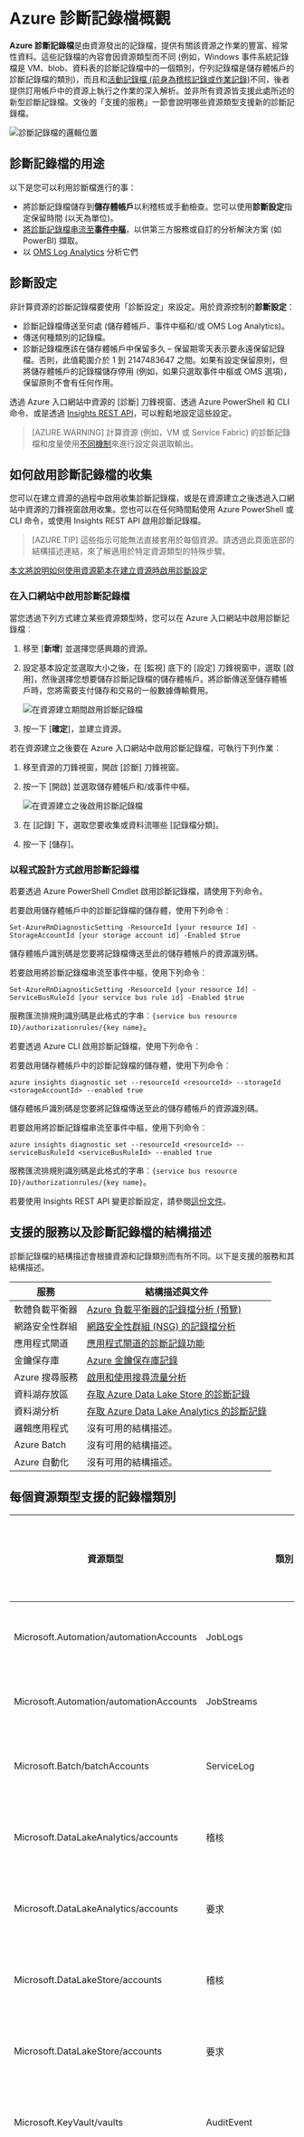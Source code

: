 <properties
	pageTitle="Azure 診斷記錄檔概觀 | Microsoft Azure"
	description="認識 Azure 診斷記錄檔，並了解如何利用它們來了解 Azure 資源內發生的事件。"
	authors="johnkemnetz"
	manager="rboucher"
	editor=""
	services="monitoring-and-diagnostics"
	documentationCenter="monitoring-and-diagnostics"/>

<tags
	ms.service="monitoring-and-diagnostics"
	ms.workload="na"
	ms.tgt_pltfrm="na"
	ms.devlang="na"
	ms.topic="article"
	ms.date="08/24/2016"
	ms.author="johnkem"/>

# Azure 診斷記錄檔概觀
**Azure 診斷記錄檔**是由資源發出的記錄檔，提供有關該資源之作業的豐富、經常性資料。這些記錄檔的內容會因資源類型而不同 (例如，Windows 事件系統記錄檔是 VM、blob、資料表的診斷記錄檔中的一個類別，佇列記錄檔是儲存體帳戶的診斷記錄檔的類別)，而且和[活動記錄檔 (前身為稽核記錄或作業記錄)](monitoring-overview-activity-logs.md)不同，後者提供訂用帳戶中的資源上執行之作業的深入解析。並非所有資源皆支援此處所述的新型診斷記錄檔。文後的「支援的服務」一節會說明哪些資源類型支援新的診斷記錄檔。

![診斷記錄檔的邏輯位置](./media/monitoring-overview-of-diagnostic-logs/logical-placement-chart.png)

## 診斷記錄檔的用途
以下是您可以利用診斷檔進行的事：

- 將診斷記錄檔儲存到**儲存體帳戶**以利稽核或手動檢查。您可以使用**診斷設定**指定保留時間 (以天為單位)。
- [將診斷記錄檔串流至**事件中樞**](monitoring-stream-diagnostic-logs-to-event-hubs.md)，以供第三方服務或自訂的分析解決方案 (如 PowerBI) 擷取。
- 以 [OMS Log Analytics](../log-analytics/log-analytics-azure-storage-json.md) 分析它們

## 診斷設定
非計算資源的診斷記錄檔要使用「診斷設定」來設定。用於資源控制的**診斷設定**：

- 診斷記錄檔傳送至何處 (儲存體帳戶、事件中樞和/或 OMS Log Analytics)。
- 傳送何種類別的記錄檔。
- 診斷記錄檔應該在儲存體帳戶中保留多久 – 保留期零天表示要永遠保留記錄檔。否則，此值範圍介於 1 到 2147483647 之間。如果有設定保留原則，但將儲存體帳戶的記錄檔儲存停用 (例如，如果只選取事件中樞或 OMS 選項)，保留原則不會有任何作用。

透過 Azure 入口網站中資源的 [診斷] 刀鋒視窗、透過 Azure PowerShell 和 CLI 命令、或是透過 [Insights REST API](https://msdn.microsoft.com/library/azure/dn931943.aspx)，可以輕鬆地設定這些設定。

> [AZURE.WARNING] 計算資源 (例如，VM 或 Service Fabric) 的診斷記錄檔和度量使用[不同機制](../azure-diagnostics.md)來進行設定與選取輸出。

## 如何啟用診斷記錄檔的收集
您可以在建立資源的過程中啟用收集診斷記錄檔，或是在資源建立之後透過入口網站中資源的刀鋒視窗啟用收集。您也可以在任何時間點使用 Azure PowerShell 或 CLI 命令，或使用 Insights REST API 啟用診斷記錄檔。

> [AZURE.TIP] 這些指示可能無法直接套用於每個資源。請透過此頁面底部的結構描述連結，來了解適用於特定資源類型的特殊步驟。

[本文將說明如何使用資源範本在建立資源時啟用診斷設定](./monitoring-enable-diagnostic-logs-using-template.md)

### 在入口網站中啟用診斷記錄檔
當您透過下列方式建立某些資源類型時，您可以在 Azure 入口網站中啟用診斷記錄檔︰

1.	移至 [**新增**] 並選擇您感興趣的資源。
2.	設定基本設定並選取大小之後，在 [監視] 底下的 [設定] 刀鋒視窗中，選取 [啟用]，然後選擇您想要儲存診斷記錄檔的儲存體帳戶。將診斷傳送至儲存體帳戶時，您將需要支付儲存和交易的一般數據傳輸費用。

    ![在資源建立期間啟用診斷記錄檔](./media/monitoring-overview-of-diagnostic-logs/enable-portal-new.png)
3.	按一下 [**確定**]，並建立資源。

若在資源建立之後要在 Azure 入口網站中啟用診斷記錄檔，可執行下列作業︰

1.	移至資源的刀鋒視窗，開啟 [診斷] 刀鋒視窗。
2.	按一下 [開啟] 並選取儲存體帳戶和/或事件中樞。

    ![在資源建立之後啟用診斷記錄檔](./media/monitoring-overview-of-diagnostic-logs/enable-portal-existing.png)
3.	在 [記錄] 下，選取您要收集或資料流哪些 [記錄檔分類]。
4.	按一下 [儲存]。

### 以程式設計方式啟用診斷記錄檔
若要透過 Azure PowerShell Cmdlet 啟用診斷記錄檔，請使用下列命令。

若要啟用儲存體帳戶中的診斷記錄檔的儲存體，使用下列命令︰

    Set-AzureRmDiagnosticSetting -ResourceId [your resource Id] -StorageAccountId [your storage account id] -Enabled $true

儲存體帳戶識別碼是您要將記錄檔傳送至此的儲存體帳戶的資源識別碼。

若要啟用將診斷記錄檔串流至事件中樞，使用下列命令︰

    Set-AzureRmDiagnosticSetting -ResourceId [your resource Id] -ServiceBusRuleId [your service bus rule id] -Enabled $true

服務匯流排規則識別碼是此格式的字串︰`{service bus resource ID}/authorizationrules/{key name}`。

若要透過 Azure CLI 啟用診斷記錄檔，使用下列命令：

若要啟用儲存體帳戶中的診斷記錄檔的儲存體，使用下列命令︰

    azure insights diagnostic set --resourceId <resourceId> --storageId <storageAccountId> --enabled true

儲存體帳戶識別碼是您要將記錄檔傳送至此的儲存體帳戶的資源識別碼。

若要啟用將診斷記錄檔串流至事件中樞，使用下列命令︰

    azure insights diagnostic set --resourceId <resourceId> --serviceBusRuleId <serviceBusRuleId> --enabled true

服務匯流排規則識別碼是此格式的字串︰`{service bus resource ID}/authorizationrules/{key name}`。

若要使用 Insights REST API 變更診斷設定，請參閱[這份文件](https://msdn.microsoft.com/library/azure/dn931931.aspx)。

## 支援的服務以及診斷記錄檔的結構描述
診斷記錄檔的結構描述會根據資源和記錄類別而有所不同。以下是支援的服務和其結構描述。

| 服務 | 結構描述與文件 |
|-------------------------------|-----------------------------------------------------------------------------------------------------------------|
| 軟體負載平衡器 | [Azure 負載平衡器的記錄檔分析 (預覽)](../load-balancer/load-balancer-monitor-log.md) |
| 網路安全性群組 | [網路安全性群組 (NSG) 的記錄檔分析](../virtual-network/virtual-network-nsg-manage-log.md) |
| 應用程式閘道 | [應用程式閘道的診斷記錄功能](../application-gateway/application-gateway-diagnostics.md) |
| 金鑰保存庫 | [Azure 金鑰保存庫記錄](../key-vault/key-vault-logging.md) |
| Azure 搜尋服務 | [啟用和使用搜尋流量分析](../search/search-traffic-analytics.md) |
| 資料湖存放區 | [存取 Azure Data Lake Store 的診斷記錄](../data-lake-store/data-lake-store-diagnostic-logs.md) |
| 資料湖分析 | [存取 Azure Data Lake Analytics 的診斷記錄](../data-lake-analytics/data-lake-analytics-diagnostic-logs.md) |
| 邏輯應用程式 | 沒有可用的結構描述。 |
| Azure Batch | 沒有可用的結構描述。 |
| Azure 自動化 | 沒有可用的結構描述。 |

## 每個資源類型支援的記錄檔類別

|資源類型|類別|類別顯示名稱|
|---|---|---|
|Microsoft.Automation/automationAccounts|JobLogs|作業記錄檔|
|Microsoft.Automation/automationAccounts|JobStreams|作業串流|
|Microsoft.Batch/batchAccounts|ServiceLog|服務記錄檔|
|Microsoft.DataLakeAnalytics/accounts|稽核|稽核記錄檔|
|Microsoft.DataLakeAnalytics/accounts|要求|要求記錄檔|
|Microsoft.DataLakeStore/accounts|稽核|稽核記錄檔|
|Microsoft.DataLakeStore/accounts|要求|要求記錄檔|
|Microsoft.KeyVault/vaults|AuditEvent|稽核記錄檔|
|Microsoft.Logic/workflows|WorkflowRuntime|工作流程執行階段診斷事件|
|Microsoft.Network/networksecuritygroups|NetworkSecurityGroupEvent|網路安全性群組事件|
|Microsoft.Network/networksecuritygroups|NetworkSecurityGroupRuleCounter|網路安全性群組規則計數器|
|Microsoft.Network/networksecuritygroups|NetworkSecurityGroupFlowEvent|網路安全性群組規則流程事件|
|Microsoft.Network/loadBalancers|LoadBalancerAlertEvent|負載平衡器警示事件|
|Microsoft.Network/loadBalancers|LoadBalancerProbeHealthStatus|負載平衡器探查健全狀況狀態|
|Microsoft.Network/applicationGateways|ApplicationGatewayAccessLog|應用程式閘道存取記錄檔|
|Microsoft.Network/applicationGateways|ApplicationGatewayPerformanceLog|應用程式閘道效能記錄檔|
|Microsoft.Network/applicationGateways|ApplicationGatewayFirewallLog|應用程式閘道防火牆記錄檔|
|Microsoft.Search/searchServices|OperationLogs|作業記錄|

## 後續步驟
- [將診斷記錄檔串流至**事件中樞**](monitoring-stream-diagnostic-logs-to-event-hubs.md)
- [使用 Insights REST API 變更診斷設定](https://msdn.microsoft.com/library/azure/dn931931.aspx)
- [以 OMS Log Analytics 分析記錄檔](../log-analytics/log-analytics-azure-storage-json.md)

<!---HONumber=AcomDC_0907_2016-->